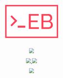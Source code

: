 <div align="center">
  <a href="https://ege.r0m.cc/" target="_blank">
    <img alt="Logo" src="https://github.com/egebilecen/egebilecen.github.io/blob/main/img/EB_logo.png" width="175" />
  </a>
</div>

<br />

<p align="center">
   <a href="https://github.com/egebilecen">
    <img src="https://github-readme-stats.vercel.app/api?username=egebilecen&count_private=true&show_icons=true&theme=radical">
  </a>
</p>

<p align="center">
    <a href="https://www.linkedin.com/in/egebilecen/">
      <img src="https://img.shields.io/badge/linkedin-%230077B5.svg?&style=for-the-badge&logo=linkedin&logoColor=white" />
    </a>
    <a href="https://github.com/egebilecen">
        <img src="https://komarev.com/ghpvc/?username=egebilecen">
    </a>
</p>

<p align="center">
   <a href="https://www.buymeacoffee.com/egebilecen">
    <img src="https://i.ibb.co/gMYLVV2/Webp-net-resizeimage.png">
  </a>
</p>
